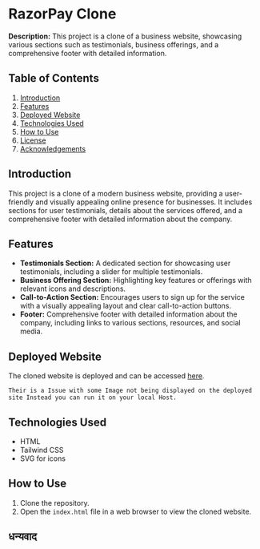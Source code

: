 # RazorPay Clone

**Description:** This project is a clone of a business website, showcasing various sections such as testimonials, business offerings, and a comprehensive footer with detailed information.

## Table of Contents

1. [Introduction](#introduction)
2. [Features](#features)
3. [Deployed Website](#deployed-website)
4. [Technologies Used](#technologies-used)
5. [How to Use](#how-to-use)
6. [License](#license)
7. [Acknowledgements](#acknowledgements)

## Introduction

This project is a clone of a modern business website, providing a user-friendly and visually appealing online presence for businesses. It includes sections for user testimonials, details about the services offered, and a comprehensive footer with detailed information about the company.

## Features

- **Testimonials Section:** A dedicated section for showcasing user testimonials, including a slider for multiple testimonials.
- **Business Offering Section:** Highlighting key features or offerings with relevant icons and descriptions.
- **Call-to-Action Section:** Encourages users to sign up for the service with a visually appealing layout and clear call-to-action buttons.
- **Footer:** Comprehensive footer with detailed information about the company, including links to various sections, resources, and social media.

## Deployed Website

The cloned website is deployed and can be accessed [here](https://razorpay-clone007.netlify.app/).
```
Their is a Issue with some Image not being displayed on the deployed site Instead you can run it on your local Host.
```

## Technologies Used

- HTML
- Tailwind CSS
- SVG for icons

## How to Use

1. Clone the repository.
2. Open the `index.html` file in a web browser to view the cloned website.

## धन्यवाद